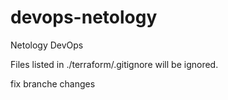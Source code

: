 # devops-netology
Netology DevOps

Files listed in ./terraform/.gitignore will be ignored.

fix branche changes
